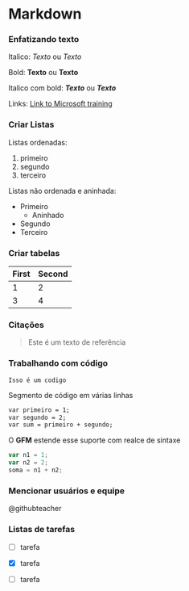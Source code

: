 # Markdown

### Enfatizando texto

Italico: *Texto* ou _Texto_

Bold: **Texto** ou __Texto__

Italico com bold: _**Texto**_ ou __*Texto*__

Links: [Link to Microsoft training]([/training](https://learn.microsoft.com/pt-br/training/modules/communicate-using-markdown/2-what-is-markdown))

### Criar Listas

Listas ordenadas:
1. primeiro
2. segundo
3. terceiro

Listas não ordenada e aninhada:

- Primeiro
  - Aninhado
- Segundo
- Terceiro

### Criar tabelas

First|Second
-|-
1|2
3|4

### Citações

> Este é um texto de referência

### Trabalhando com código

`Isso é um codigo`

Segmento de código em várias linhas

```markdown
var primeiro = 1;
var segundo = 2;
var sum = primeiro + segundo;
```
O **GFM** estende esse suporte com realce de sintaxe

```javascript
var n1 = 1;
var n2 = 2;
soma = n1 + n2;
```

### Mencionar usuários e equipe

@githubteacher

### Listas de tarefas

- [ ] tarefa
- [x] tarefa
- [ ] tarefa

